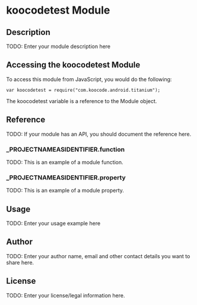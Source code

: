 # koocodetest Module

## Description

TODO: Enter your module description here

## Accessing the koocodetest Module

To access this module from JavaScript, you would do the following:

	var koocodetest = require("com.koocode.android.titanium");

The koocodetest variable is a reference to the Module object.	

## Reference

TODO: If your module has an API, you should document
the reference here.

### ___PROJECTNAMEASIDENTIFIER__.function

TODO: This is an example of a module function.

### ___PROJECTNAMEASIDENTIFIER__.property

TODO: This is an example of a module property.

## Usage

TODO: Enter your usage example here

## Author

TODO: Enter your author name, email and other contact
details you want to share here. 

## License

TODO: Enter your license/legal information here.

